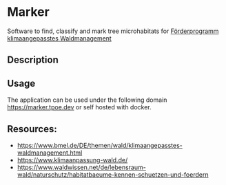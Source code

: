 # Marker

Software to find, classify and mark tree microhabitats for [Förderprogramm klimaangepasstes Waldmanagement](https://www.bmel.de/DE/themen/wald/klimaangepasstes-waldmanagement.html)

## Description

## Usage

The application can be used under the following domain https://marker.tpoe.dev or self hosted with docker.

## Resources:

- https://www.bmel.de/DE/themen/wald/klimaangepasstes-waldmanagement.html
- https://www.klimaanpassung-wald.de/
- https://www.waldwissen.net/de/lebensraum-wald/naturschutz/habitatbaeume-kennen-schuetzen-und-foerdern
